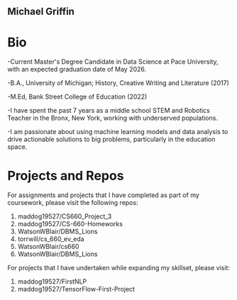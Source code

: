 ## Michael Griffin

# Bio
-Current Master's Degree Candidate in Data Science at Pace University, with an expected graduation date of May 2026. 

-B.A., University of Michigan; History, Creative Writing and Literature (2017)

-M.Ed, Bank Street College of Education (2022)

-I have spent the past 7 years as a middle school STEM and Robotics Teacher in the Bronx, New York, working with underserved populations. 

-I am passionate about using machine learning models and data analysis to drive actionable solutions to big problems, particularly in the education space.

# Projects and Repos

For assignments and projects that I have completed as part of my coursework, please visit the following repos:
1. maddog19527/CS660_Project_3
2. maddog19527/CS-660-Homeworks
3. WatsonWBlair/DBMS_Lions
4. torrwill/cs_660_ev_eda
5. WatsonWBlair/cs660
6. WatsonWBlair/DBMS_Lions

For projects that I have undertaken while expanding my skillset, please visit:
1. maddog19527/FirstNLP
2. maddog19527/TensorFlow-First-Project

<!---
maddog19527/maddog19527 is a ✨ special ✨ repository because its `README.md` (this file) appears on your GitHub profile.
You can click the Preview link to take a look at your changes.
--->
